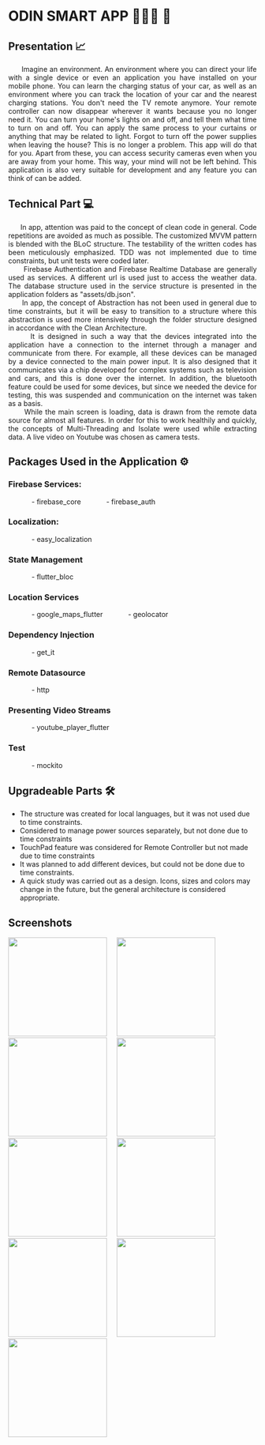 # ODIN SMART APP 🧑🏽‍💻 📱

## Presentation 📈
<p align="justify">&nbsp;&nbsp;&nbsp;&nbsp;&nbsp;&nbsp;Imagine an environment. An environment where you can direct your life with a single device or even an application you have installed on your mobile phone. You can learn the charging status of your car, as well as an environment where you can track the location of your car and the nearest charging stations. You don't need the TV remote anymore. Your remote controller can now disappear wherever it wants because you no longer need it. You can turn your home's lights on and off, and tell them what time to turn on and off. You can apply the same process to your curtains or anything that may be related to light. Forgot to turn off the power supplies when leaving the house? This is no longer a problem. This app will do that for you. Apart from these, you can access security cameras even when you are away from your home. This way, your mind will not be left behind. This application is also very suitable for development and any feature you can think of can be added.</p>

## Technical Part 💻 
<p align="justify">&nbsp;&nbsp;&nbsp;&nbsp;&nbsp;&nbsp;In app, attention was paid to the concept of clean code in general. Code repetitions are avoided as much as possible. The customized MVVM pattern is blended with the BLoC structure. The testability of the written codes has been meticulously emphasized. TDD was not implemented due to time constraints, but unit tests were coded later.<br />&nbsp;&nbsp;&nbsp;&nbsp;&nbsp;&nbsp;Firebase Authentication and Firebase Realtime Database are generally used as services. A different url is used just to access the weather data. The database structure used in the service structure is presented in the application folders as "assets/db.json".<br />&nbsp;&nbsp;&nbsp;&nbsp;&nbsp;&nbsp;In app, the concept of Abstraction has not been used in general due to time constraints, but it will be easy to transition to a structure where this abstraction is used more intensively through the folder structure designed in accordance with the Clean Architecture.<br />&nbsp;&nbsp;&nbsp;&nbsp;&nbsp;&nbsp;It is designed in such a way that the devices integrated into the application have a connection to the internet through a manager and communicate from there. For example, all these devices can be managed by a device connected to the main power input. It is also designed that it communicates via a chip developed for complex systems such as television and cars, and this is done over the internet. In addition, the bluetooth feature could be used for some devices, but since we needed the device for testing, this was suspended and communication on the internet was taken as a basis.<br />&nbsp;&nbsp;&nbsp;&nbsp;&nbsp;&nbsp;While the main screen is loading, data is drawn from the remote data source for almost all features. In order for this to work healthily and quickly, the concepts of Multi-Threading and Isolate were used while extracting data. A live video on Youtube was chosen as camera tests.</p>

## Packages Used in the Application ⚙️

### Firebase Services:
&nbsp;&nbsp;&nbsp;&nbsp;&nbsp;&nbsp;&nbsp;&nbsp;&nbsp;&nbsp;&nbsp;&nbsp;- firebase_core
&nbsp;&nbsp;&nbsp;&nbsp;&nbsp;&nbsp;&nbsp;&nbsp;&nbsp;&nbsp;&nbsp;&nbsp;- firebase_auth
### Localization:
&nbsp;&nbsp;&nbsp;&nbsp;&nbsp;&nbsp;&nbsp;&nbsp;&nbsp;&nbsp;&nbsp;&nbsp;- easy_localization
### State Management
&nbsp;&nbsp;&nbsp;&nbsp;&nbsp;&nbsp;&nbsp;&nbsp;&nbsp;&nbsp;&nbsp;&nbsp;- flutter_bloc
### Location Services
&nbsp;&nbsp;&nbsp;&nbsp;&nbsp;&nbsp;&nbsp;&nbsp;&nbsp;&nbsp;&nbsp;&nbsp;- google_maps_flutter
&nbsp;&nbsp;&nbsp;&nbsp;&nbsp;&nbsp;&nbsp;&nbsp;&nbsp;&nbsp;&nbsp;&nbsp;- geolocator
### Dependency Injection
&nbsp;&nbsp;&nbsp;&nbsp;&nbsp;&nbsp;&nbsp;&nbsp;&nbsp;&nbsp;&nbsp;&nbsp;- get_it
### Remote Datasource
&nbsp;&nbsp;&nbsp;&nbsp;&nbsp;&nbsp;&nbsp;&nbsp;&nbsp;&nbsp;&nbsp;&nbsp;- http
### Presenting Video Streams
&nbsp;&nbsp;&nbsp;&nbsp;&nbsp;&nbsp;&nbsp;&nbsp;&nbsp;&nbsp;&nbsp;&nbsp;- youtube_player_flutter
### Test
&nbsp;&nbsp;&nbsp;&nbsp;&nbsp;&nbsp;&nbsp;&nbsp;&nbsp;&nbsp;&nbsp;&nbsp;- mockito

## Upgradeable Parts 🛠

- The structure was created for local languages, but it was not used due to time constraints.
- Considered to manage power sources separately, but not done due to time constraints
- TouchPad feature was considered for Remote Controller but not made due to time constraints
- It was planned to add different devices, but could not be done due to time constraints.
- A quick study was carried out as a design. Icons, sizes and colors may change in the future, but the general architecture is considered appropriate.


## Screenshots

<img src="https://user-images.githubusercontent.com/43931758/157697473-b8c837f9-f9df-4b79-99fc-52334cd8f3f0.PNG" width="200"/>&nbsp;&nbsp;&nbsp;&nbsp;
<img src="https://user-images.githubusercontent.com/43931758/157697492-a7b16c01-5eeb-43e6-826e-7aac9b3c604b.PNG" width="200"/>&nbsp;&nbsp;&nbsp;&nbsp;
<img src="https://user-images.githubusercontent.com/43931758/157697496-ea0d99c6-a022-4848-8608-97b49a52deec.PNG" width="200"/>&nbsp;&nbsp;&nbsp;&nbsp;
<img src="https://user-images.githubusercontent.com/43931758/157697505-cce9a64a-8fee-41c1-a446-1ceff90eb0d2.PNG" width="200"/>&nbsp;&nbsp;&nbsp;&nbsp;
<img src="https://user-images.githubusercontent.com/43931758/157697511-019d18c9-cbc7-4fa3-8a36-09c8fcf3c009.PNG" width="200"/>&nbsp;&nbsp;&nbsp;&nbsp;
<img src="https://user-images.githubusercontent.com/43931758/157697517-38cef311-61e6-47cf-84c0-cc4576cfe089.PNG" width="200"/>&nbsp;&nbsp;&nbsp;&nbsp;
<img src="https://user-images.githubusercontent.com/43931758/157697522-d15de315-b510-4218-a3b1-e4b9277343a5.PNG" width="200"/>&nbsp;&nbsp;&nbsp;&nbsp;
<img src="https://user-images.githubusercontent.com/43931758/157697526-ca000e26-994d-42bc-933a-ae3a3cbe4906.PNG" width="200"/>&nbsp;&nbsp;&nbsp;&nbsp;
<img src="https://user-images.githubusercontent.com/43931758/157697531-f1946cde-bb30-4170-be4a-d794bbdb4a7c.PNG" width="200"/>
